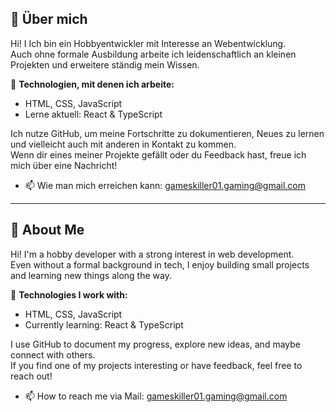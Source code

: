 ## 👋 Über mich

Hi! I Ich bin ein Hobbyentwickler mit Interesse an Webentwicklung.  
Auch ohne formale Ausbildung arbeite ich leidenschaftlich an kleinen Projekten und erweitere ständig mein Wissen.

🔧 **Technologien, mit denen ich arbeite:**
- HTML, CSS, JavaScript  
- Lerne aktuell: React & TypeScript

Ich nutze GitHub, um meine Fortschritte zu dokumentieren, Neues zu lernen und vielleicht auch mit anderen in Kontakt zu kommen.  
Wenn dir eines meiner Projekte gefällt oder du Feedback hast, freue ich mich über eine Nachricht!

- 📫 Wie man mich erreichen kann: gameskiller01.gaming@gmail.com
---

## 👋 About Me

Hi! I'm a hobby developer with a strong interest in web development.  
Even without a formal background in tech, I enjoy building small projects and learning new things along the way.

🔧 **Technologies I work with:**
- HTML, CSS, JavaScript  
- Currently learning: React & TypeScript

I use GitHub to document my progress, explore new ideas, and maybe connect with others.  
If you find one of my projects interesting or have feedback, feel free to reach out!

- 📫 How to reach me via Mail: gameskiller01.gaming@gmail.com

<!---
Gamesk1ller/Gamesk1ller is a ✨ special ✨ repository because its `README.md` (this file) appears on your GitHub profile.
You can click the Preview link to take a look at your changes.
--->
